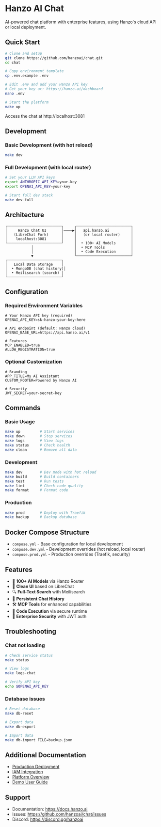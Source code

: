 # Hanzo AI Chat

AI-powered chat platform with enterprise features, using Hanzo's cloud API or local deployment.

## Quick Start

```bash
# Clone and setup
git clone https://github.com/hanzoai/chat.git
cd chat

# Copy environment template
cp .env.example .env

# Edit .env and add your Hanzo API key
# Get your key at: https://hanzo.ai/dashboard
nano .env

# Start the platform
make up
```

Access the chat at http://localhost:3081

## Development

### Basic Development (with hot reload)
```bash
make dev
```

### Full Development (with local router)
```bash
# Set your LLM API keys
export ANTHROPIC_API_KEY=your-key
export OPENAI_API_KEY=your-key

# Start full dev stack
make dev-full
```

## Architecture

```
┌─────────────────────────┐     ┌─────────────────────────┐
│     Hanzo Chat UI       │────▶│   api.hanzo.ai          │
│   (LibreChat Fork)      │     │   (or local router)     │
│    localhost:3081       │     │                         │
└─────────────────────────┘     │  • 100+ AI Models       │
            │                   │  • MCP Tools            │
            │                   │  • Code Execution       │
            ▼                   └─────────────────────────┘
┌─────────────────────────┐
│   Local Data Storage    │
│  • MongoDB (chat history)│
│  • Meilisearch (search) │
└─────────────────────────┘
```

## Configuration

### Required Environment Variables

```env
# Your Hanzo API key (required)
OPENAI_API_KEY=sk-hanzo-your-key-here

# API endpoint (default: Hanzo cloud)
OPENAI_BASE_URL=https://api.hanzo.ai/v1

# Features
MCP_ENABLED=true
ALLOW_REGISTRATION=true
```

### Optional Customization

```env
# Branding
APP_TITLE=My AI Assistant
CUSTOM_FOOTER=Powered by Hanzo AI

# Security
JWT_SECRET=your-secret-key
```

## Commands

### Basic Usage
```bash
make up         # Start services
make down       # Stop services
make logs       # View logs
make status     # Check health
make clean      # Remove all data
```

### Development
```bash
make dev        # Dev mode with hot reload
make build      # Build containers
make test       # Run tests
make lint       # Check code quality
make format     # Format code
```

### Production
```bash
make prod       # Deploy with Traefik
make backup     # Backup database
```

## Docker Compose Structure

- `compose.yml` - Base configuration for local development
- `compose.dev.yml` - Development overrides (hot reload, local router)
- `compose.prod.yml` - Production overrides (Traefik, security)

## Features

- 🤖 **100+ AI Models** via Hanzo Router
- 💬 **Clean UI** based on LibreChat
- 🔍 **Full-Text Search** with Meilisearch
- 📝 **Persistent Chat History**
- 🛠️ **MCP Tools** for enhanced capabilities
- 🚀 **Code Execution** via secure runtime
- 🔐 **Enterprise Security** with JWT auth

## Troubleshooting

### Chat not loading
```bash
# Check service status
make status

# View logs
make logs-chat

# Verify API key
echo $OPENAI_API_KEY
```

### Database issues
```bash
# Reset database
make db-reset

# Export data
make db-export

# Import data
make db-import FILE=backup.json
```

## Additional Documentation

- [Production Deployment](./docs/production-domains.md)
- [IAM Integration](./docs/iam-integration.md)
- [Platform Overview](./docs/platform-overview.md)
- [Demo User Guide](./docs/demo-user.md)

## Support

- Documentation: https://docs.hanzo.ai
- Issues: https://github.com/hanzoai/chat/issues
- Discord: https://discord.gg/hanzoai